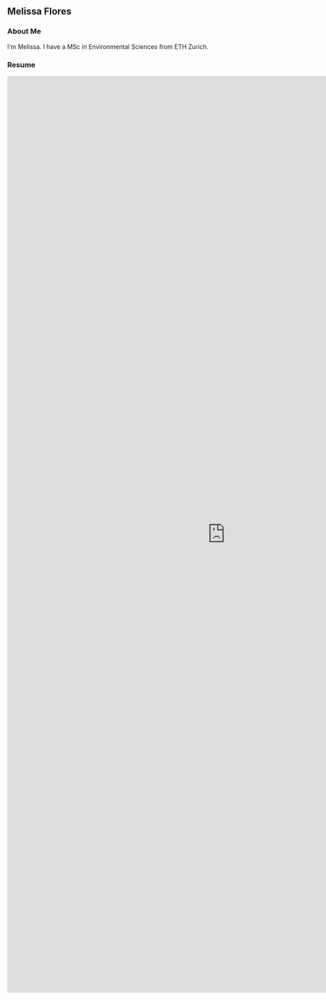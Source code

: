 ## Melissa Flores

### About Me

I'm Melissa. I have a MSc in Environmental Sciences from ETH Zurich. 

### Resume

<embed src="https://mflores.github.io/pdfs/MF Resume.pdf" type="application/pdf" width="1000px" height="2100px"/>
